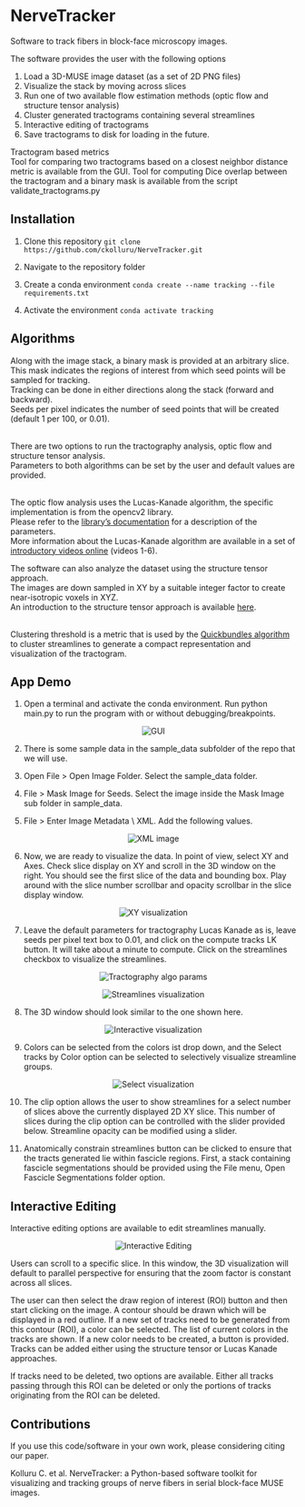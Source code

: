 # NerveTracker
Software to track fibers in block-face microscopy images.

The software provides the user with the following options
1. Load a 3D-MUSE image dataset (as a set of 2D PNG files)
2. Visualize the stack by moving across slices
3. Run one of two available flow estimation methods (optic flow and structure tensor analysis)
4. Cluster generated tractograms containing several streamlines
5. Interactive editing of tractograms
6. Save tractograms to disk for loading in the future.

Tractogram based metrics  
Tool for comparing two tractograms based on a closest neighbor distance metric is available from the GUI.
Tool for computing Dice overlap between the tractogram and a binary mask is available from the script validate_tractograms.py

## Installation

1. Clone this repository
```git clone https://github.com/ckolluru/NerveTracker.git```

2. Navigate to the repository folder

3. Create a conda environment
```conda create --name tracking --file requirements.txt```

4. Activate the environment
```conda activate tracking```

## Algorithms
Along with the image stack, a binary mask is provided at an arbitrary slice. 
<br />This mask indicates the regions of interest from which seed points will be sampled for tracking.
<br />Tracking can be done in either directions along the stack (forward and backward).
<br />Seeds per pixel indicates the number of seed points that will be created (default 1 per 100, or 0.01). 

<br />There are two options to run the tractography analysis, optic flow and structure tensor analysis.
<br />Parameters to both algorithms can be set by the user and default values are provided. 

<br />The optic flow analysis uses the Lucas-Kanade algorithm, the specific implementation is from the opencv2 library. 
<br />Please refer to the [library’s documentation](https://docs.opencv.org/3.4/d4/dee/tutorial_optical_flow.html) for a description of the parameters. 
<br />More information about the Lucas-Kanade algorithm are available in a set of [introductory videos online](https://www.youtube.com/watch?v=lnXFcmLB7sM&list=PL2zRqk16wsdoYzrWStffqBAoUY8XdvatV&index=1) (videos 1-6).

The software can also analyze the dataset using the structure tensor approach. 
<br />The images are down sampled in XY by a suitable integer factor to create near-isotropic voxels in XYZ.
<br />An introduction to the structure tensor approach is available [here](http://people.compute.dtu.dk/vand/notes/ST_intro.pdf). 

<br />Clustering threshold is a metric that is used by the [Quickbundles algorithm](https://doi.org/10.3389%2Ffnins.2012.00175) to cluster streamlines to generate a compact representation and visualization of the tractogram. 

## App Demo
1.	Open a terminal and activate the conda environment. Run python main.py to run the program with or without debugging/breakpoints.
<p align="center">
  <img src="docs/Figure_1.PNG" alt="GUI"/>
</p>

2.	There is some sample data in the sample_data subfolder of the repo that we will use.

3.	Open File > Open Image Folder. Select the sample_data folder.

4.	File > Mask Image for Seeds. Select the image inside the Mask Image sub folder in sample_data.

5.	File > Enter Image Metadata \ XML. Add the following values.
<p align="center">
  <img src="docs/Figure_7.PNG" alt="XML image"/>
</p>

6.	Now, we are ready to visualize the data. In point of view, select XY and Axes. Check slice display on XY and scroll in the 3D window on the right. You should see the first slice of the data and bounding box. Play around with the slice number scrollbar and opacity scrollbar in the slice display window.

<p align="center">
  <img src="docs/Figure_2.PNG" alt="XY visualization"/>
</p>

7.	Leave the default parameters for tractography Lucas Kanade as is, leave seeds per pixel text box to 0.01, and click on the compute tracks LK button. It will take about a minute to compute. Click on the streamlines checkbox to visualize the streamlines.

<p align="center">
  <img src="docs/Figure_3.PNG" alt="Tractography algo params"/>
</p>

<p align="center">
  <img src="docs/Figure_4.PNG" alt="Streamlines visualization"/>
</p>

8. The 3D window should look similar to the one shown here.
<p align="center">
  <img src="docs/Figure_6.PNG" alt="Interactive visualization"/>
</p>

9. Colors can be selected from the colors ist drop down, and the Select tracks by Color option can be selected to selectively visualize streamline groups. 
<p align="center">
  <img src="docs/Figure_5.PNG" alt="Select visualization"/>
</p>

10. The clip option allows the user to show streamlines for a select number of slices above the currently displayed 2D XY slice. This number of slices during the clip option can be controlled with the slider provided below. Streamline opacity can be modified using a slider.

11. Anatomically constrain streamlines button can be clicked to ensure that the tracts generated lie within fascicle regions. First, a stack containing fascicle segmentations should be provided using the File menu, Open Fascicle Segmentations folder option. 

## Interactive Editing
Interactive editing options are available to edit streamlines manually.

<p align="center">
  <img src="docs/Figure_8.png" alt="Interactive Editing"/>
</p>

Users can scroll to a specific slice. 
In this window, the 3D visualization will default to parallel perspective for ensuring that the zoom factor is constant across all slices. 

The user can then select the draw region of interest (ROI) button and then start clicking on the image. A contour should be drawn which will be displayed in a red outline. If a new set of tracks need to be generated from this contour (ROI), a color can be selected. The list of current colors in the tracks are shown. If a new color needs to be created, a button is provided. Tracks can be added either using the structure tensor or Lucas Kanade approaches. 

If tracks need to be deleted, two options are available. Either all tracks passing through this ROI can be deleted or only the portions of tracks originating from the ROI can be deleted.

## Contributions
If you use this code/software in your own work, please considering citing our paper.

Kolluru C. et al. NerveTracker: a Python-based software toolkit for visualizing and tracking groups of nerve fibers in serial block-face MUSE images.
